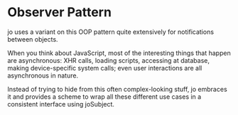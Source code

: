 Observer Pattern
================

jo uses a variant on this OOP pattern quite extensively for notifications
between objects.

When you think about JavaScript, most of the interesting things that
happen are asynchronous: XHR calls, loading scripts, accessing at database, making
device-specific system calls; even user interactions are all asynchronous in nature.

Instead of trying to hide from this often complex-looking stuff, jo embraces it and
provides a scheme to wrap all these different use cases in a consistent interface
using joSubject.
